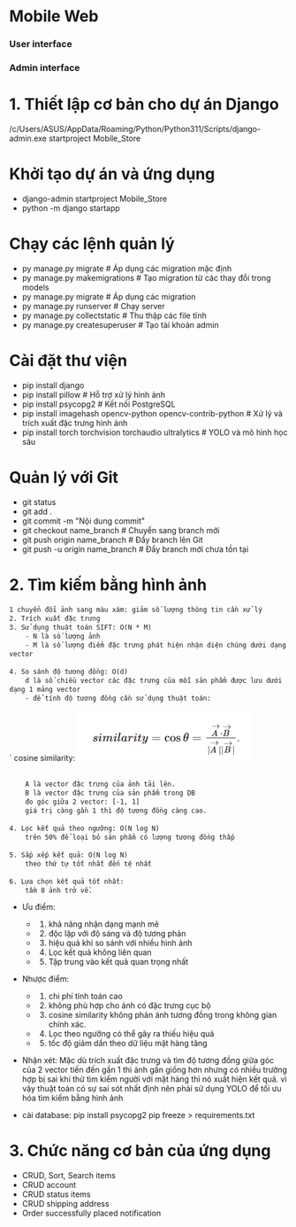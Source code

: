 # Mobile Web

### User interface


### Admin interface


# 1. Thiết lập cơ bản cho dự án Django
/c/Users/ASUS/AppData/Roaming/Python/Python311/Scripts/django-admin.exe startproject Mobile_Store

# Khởi tạo dự án và ứng dụng
- django-admin startproject Mobile_Store
- python -m django startapp 

# Chạy các lệnh quản lý
- py manage.py migrate  # Áp dụng các migration mặc định
- py manage.py makemigrations  # Tạo migration từ các thay đổi trong models
- py manage.py migrate  # Áp dụng các migration
- py manage.py runserver  # Chạy server
- py manage.py collectstatic  # Thu thập các file tĩnh
- py manage.py createsuperuser  # Tạo tài khoản admin

# Cài đặt thư viện
- pip install django
- pip install pillow  # Hỗ trợ xử lý hình ảnh
- pip install psycopg2  # Kết nối PostgreSQL
- pip install imagehash opencv-python opencv-contrib-python  # Xử lý và trích xuất đặc trưng hình ảnh
- pip install torch torchvision torchaudio ultralytics  # YOLO và mô hình học sâu

# Quản lý với Git
- git status
- git add .
- git commit -m "Nội dung commit"
- git checkout name_branch  # Chuyển sang branch mới
- git push origin name_branch  # Đẩy branch lên Git
- git push -u origin name_branch  # Đẩy branch mới chưa tồn tại

# 2. Tìm kiếm bằng hình ảnh
```
1 chuyển đổi ảnh sang màu xám: giảm số lượng thông tin cần xử lý
2. Trích xuất đặc trưng
3. Sử dụng thuật toán SIFT: O(N * M)
    - N là số lượng ảnh
    - M là số lượng điểm đặc trưng phát hiện nhận diện chúng dưới dạng vector

4. So sánh độ tương đồng: O(d)
    d là số chiều vector các đặc trưng của mỗi sản phẩm được lưu dưới dạng 1 mảng vector
    - để tính độ tương đồng cần sử dụng thuật toán:
```
`
     cosine similarity:
        ![alt text](image.png) 
```

    A là vector đặc trưng của ảnh tải lên.
    B là vector đặc trưng của sản phẩm trong DB
    đo góc giữa 2 vector: [-1, 1]
    giá trị càng gần 1 thì độ tương đồng càng cao.

4. Lọc kết quả theo ngưỡng: O(N log N)
    trên 50% để loại bỏ sản phẩm có lượng tương đồng thấp

5. Sắp xếp kết quả: O(N log N)
    theo thứ tự tốt nhất đến tệ nhất

6. Lựa chọn kết quả tốt nhất:
    tầm 8 ảnh trở về.
```   
- Ưu điểm:
    - 1. khả năng nhận dạng mạnh mẽ
    - 2. độc lập với độ sáng và độ tương phản
    - 3. hiệu quả khi so sánh với nhiều hình ảnh
    - 4. Lọc kết quả không liên quan
    - 5. Tập trung vào kết quả quan trọng nhất
- Nhược điểm:
    - 1. chi phí tính toán cao
    - 2. không phù hợp cho ảnh có đặc trưng cục bộ
    - 3. cosine similarity không phản ánh tương đồng trong không gian chính xác.
    - 4. Lọc theo ngưỡng có thể gây ra thiếu hiệu quả
    - 5. tốc độ giảm dần theo dữ liệu mặt hàng tăng

- Nhận xét:
Mặc dù trích xuất đặc trưng và tìm độ tương đồng giữa góc của 2 vector tiến đến gần 1 thì ảnh gần giống hơn nhưng có nhiều trường hợp bị sai khi thử tìm kiếm người với mặt hàng thì nó xuất hiện kết quả. vì vậy thuật toán có sự sai sót nhất định nên phải sử dụng YOLO để tối ưu hóa tìm kiếm bằng hình ảnh

- cài database:
    pip install psycopg2
    pip freeze > requirements.txt
# 3. Chức năng cơ bản của ứng dụng
- CRUD, Sort, Search items
- CRUD account
- CRUD status items
- CRUD shipping address
- Order successfully placed notification
